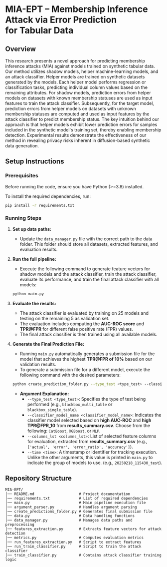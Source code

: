 # MIA-EPT – Membership Inference Attack via Error Prediction for Tabular Data

## Overview
This research presents a novel approach for predicting membership inference attacks (MIA) against models trained on synthetic tabular data. Our method utilizes shadow models, helper machine-learning models, and an attack classifier. Helper models are trained on synthetic datasets generated by the models. Each helper model performs regression or classification tasks, predicting individual column values based on the remaining attributes. For shadow models, prediction errors from helper models on datasets with known membership statuses are used as input features to train the attack classifier. Subsequently, for the target model, prediction errors from helper models on datasets with unknown membership statuses are computed and used as input features by the attack classifier to predict membership status. The key intuition behind our approach is that helper models exhibit lower prediction errors for samples included in the synthetic model's training set, thereby enabling membership detection. Experimental results demonstrate the effectiveness of our method in revealing privacy risks inherent in diffusion-based synthetic data generation.

## Setup Instructions  

### Prerequisites  
Before running the code, ensure you have Python (>=3.8) installed.

To install the required dependencies, run:  

```bash
pip install -r requirements.txt
```  

### Running Steps  
1. **Set up data paths:**  
   - Update the `data_manager.py` file with the correct path to the data folder. This folder should store all datasets, extracted features, and evaluation results.  

2. **Run the full pipeline:**  
   - Execute the following command to generate feature vectors for shadow models and the attack classifier, train the attack classifier, evaluate its performance, and train the final attack classifier with all models:  

   ```bash
   python main.py
   ```  

3. **Evaluate the results:**  
   - The attack classifier is evaluated by training on 25 models and testing on the remaining 5 as validation set.  
   - The evaluation includes computing the **AUC-ROC score** and **TPR@FPR** for different false positive rate (FPR) values.  
   - The final attack classifier is then trained using all available models.

4. **Generate the Final Prediction File:**  
   - Running `main.py` automatically generates a submission file for the model that achieves the highest **TPR@FPR of 10%** based on our validation results.
   - To generate a submission file for a different model, execute the following command with the desired parameters:  

   ```bash
   python create_prediction_folder.py --type_test <type_test> --classifier_model_name <classifier_model_name> --columns_lst <columns_lst> --time <time>
   ```  
   - **Argument Explanation:**  
        - `--type_test <type_test>`: Specifies the type of test being performed (e.g., `blackbox_multi_table` or `blackbox_single_table`).  
        - `--classifier_model_name <classifier_model_name>`: Indicates the classifier model selected based on **high AUC-ROC** and **high TPR@FPR_10** from **results_summary.csv**. Choose from the following: `CatBoost`, `XGBoost`, or `MLP`.  
        - `--columns_lst <columns_lst>`: List of selected feature columns for evaluation, extracted from **results_summary.csv** (e.g., `['actual', 'error', 'error_ratio', 'accuracy']`).  
        - `--time <time>`: A timestamp or identifier for tracking execution. Unlike the other arguments, this value is printed in `main.py` to indicate the group of models to use. (e.g., `20250218_115430_test`). 


## Repository Structure  
```
MIA-EPT/
│── README.md                    # Project documentation
│── requirements.txt             # List of required dependencies
│── main.py                      # Main pipeline execution file
│── argument_parser.py           # Handles argument parsing
│── create_predictions_folder.py # Generates final submission file
│── data.py                      # Data handling functions
│── data_manager.py              # Manages data paths and preprocessing
│── features_extraction.py       # Extracts feature vectors for attack detection
│── metrics.py                   # Computes evaluation metrics
│── run_features_extraction.py   # Script to extract features
│── run_train_classifier.py      # Script to train the attack classifier
│── train_classifier.py          # Contains attack classifier training logic
```




